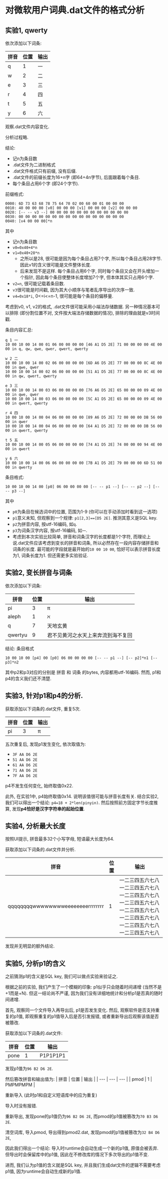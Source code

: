 # 对微软用户词典.dat文件的格式分析

## 实验1, qwerty

依次添加以下词条:

| 拼音 | 位置 | 输出 |
| --- | --- | --- |
| q | 1 | 一 |
| w | 2 | 二 |
| e | 3 | 三 |
| r | 4 | 四 |
| t | 5 | 五 |
| y | 6 | 六 |

观察.dat文件内容变化.

分析过程略.

结论: 
- 记n为条目数
- .dat文件为二进制格式
- .dat文件格式只有前缀, 没有后缀.
- .dat文件的前缀长度为16+n字 (即64+4n字节), 后面跟着每个条目.
- 每个条目占用6个字 (即24个字节).

前缀格式:
```binary
0000: 6D 73 63 68 78 75 64 70 02 00 60 00 01 00 00 00
0010: 40 00 00 00 [v0] 00 00 00 [v1] 00 00 00 [v2] 00 00 00
0020: [-- -- v3 --] 00 00 00 00 00 00 00 00 00 00 00 00
0030: 00 00 00 00 00 00 00 00 00 00 00 00 00 00 00 00
0040: [v4 00 00 00]*n
```
其中
- 记n为条目数
- `v0=0x40+4*n`
- `v1=0x40+28*n`
  - 之所以是28, 很可能是因为每个条目占用7个字, 所以每个条目占用28字节. 因此v1的含义很可能是文件整体长度.
  - 后来发现不是这样. 每个条目占用6个字, 同时每个条目又会在开头增加一个指针, 因此每个条目使整体长度增加7个字, 但本体其实只占用6个字.
- `v2=n`, 很可能记载着条目数.
- `v3`很可能是时间戳, 因为其大小顺序与笔者乱序导出的次序一致.
- `v4=0x18*i`, 0<=i<=n-1, 很可能是每个条目的偏移量.

考虑到v0, v1, v2的格式, .dat文件很可能采用小端法存储数据. 另一种情况基本可以排除 (即分割位置不对, 文件按大端法存储数据的情况), 排除的理由就是v3时间戳.

条目内容汇总:
```binary
q 1 一
10 00 10 00 14 00 01 06 00 00 00 00 [46 A1 D5 2E] 71 00 00 00 00 4E 00 00 in q, qw, qwe, qwer, qwert, qwerty

w 2 二
10 00 10 00 14 00 02 06 00 00 00 00 [6D A6 D5 2E] 77 00 00 00 8C 4E 00 00 in qwe, qwer
10 00 10 00 14 00 02 06 00 00 00 00 [51 A1 D5 2E] 77 00 00 00 8C 4E 00 00 in qw, qwert, qwerty

e 3 三
10 00 10 00 14 00 03 06 00 00 00 00 [76 A6 D5 2E] 65 00 00 00 09 4E 00 00 in qwe, qwer
10 00 10 00 14 00 03 06 00 00 00 00 [5C A1 D5 2E] 65 00 00 00 09 4E 00 00 in qwert, qwerty

r 4 四
10 00 10 00 14 00 04 06 00 00 00 00 [89 A6 D5 2E] 72 00 00 00 DB 56 00 00 in qwer
10 00 10 00 14 00 04 06 00 00 00 00 [64 A1 D5 2E] 72 00 00 00 DB 56 00 00 in qwert, qwerty

t 5 五
10 00 10 00 14 00 05 06 00 00 00 00 [74 A1 D5 2E] 74 00 00 00 94 4E 00 00 in qwert

y 6 六
10 00 10 00 14 00 06 06 00 00 00 00 [7B A1 D5 2E] 79 00 00 00 6D 51 00 00 in qwerty

```

条目格式:
```binary
10 00 10 00 14 00 [p0] 06 00 00 00 00 [-- -- p1 --] [-- -- p2 --] [-- -- p3 --]
```
其中
- `p0`为条目在候选词中的位置, 范围为1-9 (你可以在手动添加时看到这一选项)
- `p1`意义未知, 但观察到一个规律: `p1[2,3]==[D5 2E]`. 推测其意义是SQL key.
- `p2`为拼音内容, 按utf-16编码, 如`q`.
- `p3`为词条汉字内容, 按utf-16编码, 如`一`.
- 考虑到本次实验比较简单, 拼音和词条汉字的长度都是1个字符, 而理论上说.dat文件应该考虑到变长的拼音和词条, 所以必然存在一段内容存储拼音和词条的长度. 最可能的字段就是最开始的`10 00 10 00`, 恰好可以表示拼音长度为1, 词条长度为1. 但还需更多实验验证.

## 实验2, 变长拼音与词条

依次添加以下词条:

| 拼音 | 位置 | 输出 |
| --- | --- | --- |
| pi | 3 | π |
| aleph | 1 | ℵ |
| q | 7 | 天地玄黄 |
| qwertyu | 9 | 君不见黄河之水天上来奔流到海不复回 |

结论: 条目格式
```binary
10 00 10 00 [p4] 00 [p0] 06 00 00 00 00 [-- -- p1 --] [-- p2]*n1 [-- p3]*n2
```
其中p2和p3对应的分别是 拼音 和 词条 的bytes, 内容都用utf-16编码.
然而, p1和p4的含义我们还不清楚.

## 实验3, 针对p1和p4的分析.

获取添加以下词条的.dat文件, 重复5次.

| 拼音 | 位置 | 输出 |
| --- | --- | --- |
| pi | 3 | π |

五次重复后, 发现p1发生变化, 依次取值为:
- `3F AA D6 2E`
- `51 AA D6 2E`
- `61 AA D6 2E`
- `71 AA D6 2E`
- `7F AA D6 2E`

p4不发生任何变化, 始终取值0x22.

此外, 在实验1中, p4始终取值0x14. 说明该值很可能与拼音长度有关. 结合实验2, 我们可以得出一个结论: `p4=18 + 2*len(pinyin)`. 然后按照前方固定字节长度推算, 发现**p4恰好是汉字字符串的起始位置**.

## 实验4, 分析最大长度

按照UI提示, 拼音最多32个小写字母, 短语最大长度为64.

获取添加以下词条的.dat文件并分析.

| 拼音 | 位置 | 输出 |
| --- | --- | --- |
| qqqqqqqqwwwwwwwweeeeeeeerrrrrrrr | 1 | 一二三四五六七八一二三四五六七八一二三四五六七八一二三四五六七八一二三四五六七八一二三四五六七八一二三四五六七八一二三四五六七八 |

发现并无明显的额外结论.

## 实验5, 分析p1的含义

之前猜测p1的含义是SQL key, 我们可以做点实验来验证之.

根据之前的实验, 我们产生了一个模糊的印象: p1似乎只会随着时间递增 (当然不是+1而是+N). 但这一结论尚不严谨, 因为我们没有详细地统计和分析p1是否真的随时间递增.

首先, 观察同一个文件导入再导出后, p1是否发生变化.
然后, 观察软件是否支持重复的p1值, 即观察重复的p1值导入后是否引发报错, 或者重新导出后观察该值是否被篡改.

获取添加以下词条的.dat文件:

| 拼音 | 位置 | 输出 |
| --- | --- | --- |
| pone | 1 | P1P1P1P1 |

发现p1值为`96 B2 D6 2E`.

然后篡改拼音和输出值为: 
| 拼音 | 位置 | 输出 |
| --- | --- | --- |
| pmod | 1 | PMPMPMPM |

重新导入 (此时p1和自定义短语库中的应为重复)

导入时没有报错.

重新导出, 发现pone的p1值仍为`96 B2 D6 2E`, 而pmod的p1值被篡改为`70 B3 D6 2E`.

清空词库, 导入pmod, 导出得到pmod2.dat, 发现pmod的p1值被篡改为`32 B4 D6 2E`,

因此我们得出一个结论: 导入时runtime会自动生成一个新的p1值, 原值会被丢弃. 但导出时会保留库中的p1值, 因此在不修改库的情况下多次导出的p1值不变.

进而, 我们认为p1值的含义就是SQL key, 并且我们生成dat文件的逻辑不需要考虑p1值, 因为runtime会自动生成新的p1值.